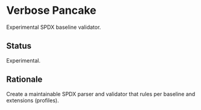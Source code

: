 # Verbose Pancake
Experimental SPDX baseline validator.

## Status
Experimental.

## Rationale
Create a maintainable SPDX parser and validator that rules per baseline and extensions (profiles).
